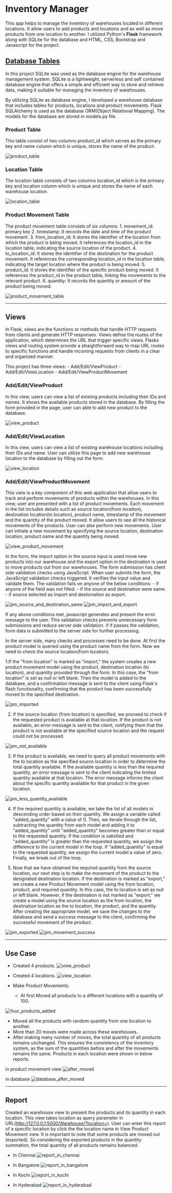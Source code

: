 # **Inventory Manager**

This app helps to manage the inventory of warehouses located in different locations. It allow users to add products and locations and as well as move products from one location to another. I utilized Python's **Flask** framework along with SQLite for the database and HTML, CSS, Bootstrap and Javascript for the project.

## [**Database Tables**](https://github.com/Poova53/Inventory_Manager_Using_Flask/tree/main/instance)

In this project SQLite was used as the database engine for the warehouse management system. SQLite is a lightweight, serverless and self contained database engine that offers a simple and efficient way to store and retrieve data, making it suitable for managing the inventory of warehouses.

By utilizing SQLite as database engine, I developed a warehouse database that includes tables for products, locations and product movements. Flask SQLAlchemy is used as the database ORM(Object Relational Mapping). The models for the database are stored in models.py file.

### Product Table

This table consist of two columns product_id which serves as the primary key and name column which is unique, stores the name of the product.

![product_table](https://github.com/Poova53/Inventory_Manager_Using_Flask/assets/75072789/867691af-1138-4779-939c-23a793a5c7d9)

### Location Table

The location table consists of two columns location_id which is the primary key and location column which is unique and stores the name of each warehouse location.

![location_table](https://github.com/Poova53/Inventory_Manager_Using_Flask/assets/75072789/a715610b-7595-4d29-bc8c-8c22ef9c30b4)

### Product Movement Table

The product movement table consists of six columns:
    1. movement_id: primary key
    2. timestamp: It records the date and time of the product movement.
    3. from_location_id: It stores the identifier of the location from which the product is being moved. It references the location_id in the location table, indicating the source location of the product.
    4. to_location_id: It stores the identifier of the destination for the product movement. It references the corresponding location_id in the location table, indicating the target location where the product is being moved.
    5. product_id: It stores the identifier of the specific product being moved. It references the product_id in the product table, linking the movements to the relevant product.
    6. quantity: It records the quantity or amount of the product being moved.

![product_movement_table](https://github.com/Poova53/Inventory_Manager_Using_Flask/assets/75072789/828d7c70-5f54-4ec6-81d7-a8f47c4936dd)

---

## **Views**

In Flask, views are the functions or methods that handle HTTP requests from clients and generate HTTP responses. Views define the routes of the application, which determines the URL that trigger specific views. Flasks views and routing system provide a straightforward way to map URL routes to specific functions and handle incoming requests from clients in a clear and organized manner.

This project has three views:
        - Add/Edit/ViewProduct
        - Add/Edit/ViewLocation
        - Add/Edit/ViewProductMovement

### Add/Edit/ViewProduct

In this view, users can view a list of existing products including their IDs and names. It shows the available products stored in the database. By filling the form provided in the page, user can able to add new product to the database.

![view_product](https://github.com/Poova53/Inventory_Manager_Using_Flask/assets/75072789/d2296af1-5577-4d93-8346-c02afe0539e7)

### Add/Edit/ViewLocation

In this view, users can view a list of existing warehouse locations including their IDs and name. User can utilize this page to add new warehouse location to the database by filling out the form.

![view_location](https://github.com/Poova53/Inventory_Manager_Using_Flask/assets/75072789/84b4c24f-8b70-41f4-b2f6-8334f934fc02)

### Add/Edit/ViewProductMovement

This view is a key component of this web application that allow users to track and perform movements of products within the warehouses. In this view, user are presented with a list of product movements. Each movement in the list includes details such as source location(from location), destination location(to location), product name, timestamp of the movement and the quantity of the product moved. It allow users to see all the historical movements of the products. User can alse perform new movements. User can initiate a new movement by specifying the source location, destination location, product name and the quantity being moved.

![view_product_movement](https://github.com/Poova53/Inventory_Manager_Using_Flask/assets/75072789/7f88cce3-6bc4-4ec2-b33c-1e5f165f80f8)

In the form, the import option in the source input is used move new products into our warehouse and the export option in the destination is used to move products out from our warehouses. The form submission has client side validation checks using JavaScript. When user submits the form, the JavaScript validation checks triggered. It verifies the input value and validate them. The validation fails on anyone of the below conditions:
        - if anyone of the field was not filled.
        - if the source and destination were same.
        - if source selected as import and destionation as export.

![pm_source_and_destination_same](https://github.com/Poova53/Inventory_Manager_Using_Flask/assets/75072789/77c94d84-8c4b-4036-ba59-679064fb3cdc)
![pm_import_and_export](https://github.com/Poova53/Inventory_Manager_Using_Flask/assets/75072789/b3896802-2522-4e93-9ac1-f57f31c82c71)

If any above conditions met, javascript generates and present the error message to the user. This validation checks prevents unnecessary form submissions and reduce server side validation. if if passes the validation, form data is submitted to the server side for further processing.

In the server side, many checks and processes need to be done. At first the product model is queried using the product name from the form. Now we need to check the source location(from location).

1.If the "from location" is marked as "import," the system creates a new product movement model using the product, destination location (to location), and quantity provided through the form. In this case, the "from location" is set as null or left blank. Then the model is added to the database, and a confirmation message is sent to the client using Flask's flash functionality, confirming that the product has been successfully moved to the specified destination.

![pm_imported](https://github.com/Poova53/Inventory_Manager_Using_Flask/assets/75072789/e11a7caa-c5ae-4fb1-9921-a657194c680d)

2. If the source location (from location) is specified, we proceed to check if the requested product is available at that location. If the product is not available, an error message is sent to the client, notifying them that the product is not available at the specified source location and the request could not be processed.

![pm_not_available](https://github.com/Poova53/Inventory_Manager_Using_Flask/assets/75072789/7fef6109-a434-479b-8d84-0a3eda8e7136)

3. If the product is available, we need to query all product movements with the to location as the specified source location in order to determine the total quantity available. If the available quantity is less than the required quantity, an error message is sent to the client indicating the limited quantity available at that location. The error message informs the client about the specific quantity available for that product in the given location.

![pm_less_quantity_available](https://github.com/Poova53/Inventory_Manager_Using_Flask/assets/75072789/6c762bc7-ed57-46e1-a605-8f9d35f16f4d)

4. If the required quantity is available, we take the list of all models in descending order based on their quantity. We assign a variable called "added_quantity" with a value of 0. Then, we iterate through the list, subtracting the quantity from each model and adding it to "added_quantity" until "added_quantity" becomes greater than or equal to the requested quantity. If the condition is satisfied and "added_quantity" is greater than the requested quantity, we assign the difference to the current model in the loop. If "added_quantity" is equal to the requested quantity, we assign the current model a value of zero. Finally, we break out of the loop.

5. Now that we have obtained the required quantity from the source location, our next step is to make the movement of the product to the designated destination location. If the destination is marked as "export," we create a new Product Movement model using the from location, product, and required quantity. In this case, the to location is set as null or left blank. However, if the destination is not marked as "export," we create a model using the source location as the from location, the destination location as the to location, the product, and the quantity. After creating the appropriate model, we save the changes to the database and send a success message to the client, confirming the successful movement of the product.

![pm_exported](https://github.com/Poova53/Inventory_Manager_Using_Flask/assets/75072789/ac12a2ca-9698-4f28-8d44-2d584dda9849)
![pm_movement_success](https://github.com/Poova53/Inventory_Manager_Using_Flask/assets/75072789/9905a548-2008-4350-bdd3-44982807c8ce)

---

## **Use Case**

- Created 4 products.
![view_product](https://github.com/Poova53/Inventory_Manager_Using_Flask/assets/75072789/d2296af1-5577-4d93-8346-c02afe0539e7)

- Created 4 locations.
![view_location](https://github.com/Poova53/Inventory_Manager_Using_Flask/assets/75072789/84b4c24f-8b70-41f4-b2f6-8334f934fc02)

- Make Product Movements.
  - At first Moved all products to a different locations with a quantity of 100.

![four_products_added](https://github.com/Poova53/Inventory_Manager_Using_Flask/assets/75072789/06033bb0-bcfb-4232-a5aa-286a14b52cea)

  - Moved all the products with random quantity from one location to another.
  - More than 20 moves were made across these warehouses.
- After making many number of moves, the total quantity of all products remains unchanged. This ensures the consistency of the inventory system, as the sum of the quantities before and after the movements remains the same. Products in each location were shown in below reports.

 in product movement view
 ![after_moved](https://github.com/Poova53/Inventory_Manager_Using_Flask/assets/75072789/3be77a64-4718-4f84-abb6-f4b8cc1f6763)

in database
![database_after_moved](https://github.com/Poova53/Inventory_Manager_Using_Flask/assets/75072789/a8036925-b591-4f8c-a839-0a15ef760eec)

---

## **Report**

Created an warehouse view to present the products and its quantity in each location. This view takes location as query parameter in URL(http://127.0.0.1:5000/Warehouse/?location=<location name>). User can enter this report of a specific location by click the the location name in View Product Movement view. It is important to note that some products are moved out (exported). So considering the exported products in the quantity summation, the total quantity of all products remains balanced.

- In Chennai
![report_in_chennai](https://github.com/Poova53/Inventory_Manager_Using_Flask/assets/75072789/fd578455-0173-445f-a9c8-a8988c1f2d2b)

- In Bangalore
![report_in_bangalore](https://github.com/Poova53/Inventory_Manager_Using_Flask/assets/75072789/12506119-69b6-467d-bcaa-b81b68cc82a0)

- In Kochi
![report_in_kochi](https://github.com/Poova53/Inventory_Manager_Using_Flask/assets/75072789/7fd00e32-9c40-4456-a2e6-147957170e23)

- In Hyderabad
![report_in_hyderabad](https://github.com/Poova53/Inventory_Manager_Using_Flask/assets/75072789/a679db0e-b9fe-4015-8d21-6ebb8699428d)
